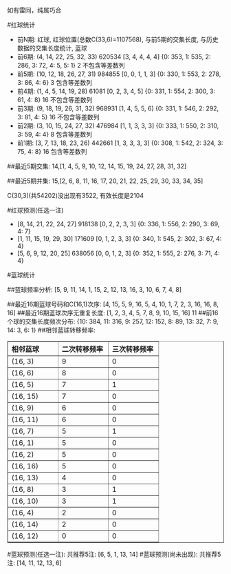 <!-- 
.. title: 双色球2011126期(2011-10-27)数据分析报告
.. slug: slott-2011126-2011-10-27-report
.. date: 2011-10-28 08:00:00 UTC+08:00
.. tags: Lottery
.. link: 
.. description: 
.. type: text
-->

如有雷同，纯属巧合

<!-- TEASER_END-->

#红球统计

- 前N期: 红球, 红球位置(总数C(33,6)=1107568), 与前5期的交集长度, 与历史数据的交集长度统计, 蓝球
- 前6期: (4, 14, 22, 25, 32, 33) 620534 [3, 4, 4, 4, 4] {0: 353, 1: 535, 2: 286, 3: 72, 4: 5, 5: 1} 2 不包含等差数列
- 前5期: (10, 12, 18, 26, 27, 31) 984855 [0, 0, 1, 1, 3] {0: 330, 1: 553, 2: 278, 3: 86, 4: 6} 3 包含等差数列
- 前4期: (1, 4, 5, 14, 19, 28) 61081 [0, 2, 3, 4, 5] {0: 331, 1: 554, 2: 300, 3: 61, 4: 8} 16 不包含等差数列
- 前3期: (9, 18, 19, 26, 31, 32) 968931 [1, 4, 5, 5, 6] {0: 331, 1: 546, 2: 292, 3: 81, 4: 5} 16 不包含等差数列
- 前2期: (3, 10, 15, 24, 27, 32) 476984 [1, 1, 3, 3, 3] {0: 333, 1: 550, 2: 310, 3: 59, 4: 4} 8 包含等差数列
- 前1期: (3, 7, 13, 18, 23, 26) 442661 [1, 3, 3, 3, 3] {0: 308, 1: 542, 2: 324, 3: 75, 4: 8} 16 包含等差数列

##最近5期交集:
14,[1, 4, 5, 9, 10, 12, 14, 15, 19, 24, 27, 28, 31, 32]

##最近5期并集:
15,[2, 6, 8, 11, 16, 17, 20, 21, 22, 25, 29, 30, 33, 34, 35]

C(30,3)(共54202)没出现有3522, 
有效长度是2104

#红球预测(任选一注)

- [8, 14, 21, 22, 24, 27] 918138 [0, 2, 2, 3, 3] {0: 336, 1: 556, 2: 290, 3: 69, 4: 7}
- [1, 11, 15, 19, 29, 30] 171609 [0, 1, 2, 3, 3] {0: 340, 1: 545, 2: 302, 3: 67, 4: 4}
- [5, 6, 9, 12, 20, 25] 638056 [0, 0, 1, 2, 3] {0: 352, 1: 555, 2: 276, 3: 71, 4: 4}

#蓝球统计

##蓝球频率分析:
[5, 9, 11, 14, 1, 15, 2, 12, 13, 16, 3, 10, 6, 7, 4, 8]

##最近16期蓝球号码和C(16,1)次序:
[4, 15, 5, 9, 16, 5, 4, 10, 1, 7, 2, 3, 16, 16, 8, 16]
##最近16期蓝球次序无重复长度:
[1, 2, 3, 4, 5, 7, 8, 9, 10, 15, 16] 11
##前16个球的交集长度频次分布:
{10: 384, 11: 316, 9: 257, 12: 152, 8: 89, 13: 32, 7: 9, 14: 3, 6: 1}
##相邻蓝球转移频率:
<table border="1" class="table table-striped dataframe">
  <thead>
    <tr style="text-align: left;">
      <th style="min-width: 100px;">相邻蓝球</th>
      <th style="min-width: 100px;">二次转移频率</th>
      <th style="min-width: 100px;">三次转移频率</th>
    </tr>
  </thead>
  <tbody>
    <tr>
      <td>  (16, 3)</td>
      <td> 9</td>
      <td> 0</td>
    </tr>
    <tr>
      <td>  (16, 6)</td>
      <td> 8</td>
      <td> 0</td>
    </tr>
    <tr>
      <td>  (16, 5)</td>
      <td> 7</td>
      <td> 1</td>
    </tr>
    <tr>
      <td> (16, 15)</td>
      <td> 7</td>
      <td> 0</td>
    </tr>
    <tr>
      <td>  (16, 9)</td>
      <td> 6</td>
      <td> 0</td>
    </tr>
    <tr>
      <td> (16, 11)</td>
      <td> 6</td>
      <td> 0</td>
    </tr>
    <tr>
      <td>  (16, 7)</td>
      <td> 5</td>
      <td> 1</td>
    </tr>
    <tr>
      <td>  (16, 1)</td>
      <td> 5</td>
      <td> 0</td>
    </tr>
    <tr>
      <td>  (16, 2)</td>
      <td> 5</td>
      <td> 0</td>
    </tr>
    <tr>
      <td> (16, 16)</td>
      <td> 5</td>
      <td> 0</td>
    </tr>
    <tr>
      <td> (16, 13)</td>
      <td> 4</td>
      <td> 0</td>
    </tr>
    <tr>
      <td>  (16, 8)</td>
      <td> 3</td>
      <td> 1</td>
    </tr>
    <tr>
      <td> (16, 10)</td>
      <td> 3</td>
      <td> 1</td>
    </tr>
    <tr>
      <td>  (16, 4)</td>
      <td> 2</td>
      <td> 0</td>
    </tr>
    <tr>
      <td> (16, 14)</td>
      <td> 2</td>
      <td> 0</td>
    </tr>
    <tr>
      <td> (16, 12)</td>
      <td> 0</td>
      <td> 0</td>
    </tr>
  </tbody>
</table>
#蓝球预测(任选一注):
共推荐5注: [6, 5, 1, 13, 14]
#蓝球预测(尚未出现):
共推荐5注: [14, 11, 12, 13, 6]

